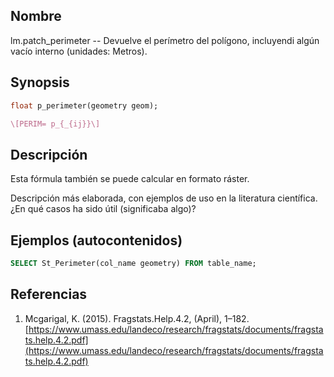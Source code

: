 ## Nombre
lm.patch_perimeter --  Devuelve el perímetro del polígono, incluyendi algún vacío interno (unidades: Metros).

## Synopsis

```sql
float p_perimeter(geometry geom);
```

```tex
\[PERIM= p_{_{ij}}\]
```

## Descripción

Esta fórmula también se puede calcular en formato ráster.

Descripción más elaborada, con ejemplos de uso en la literatura científica. ¿En qué casos ha sido útil (significaba algo)?


## Ejemplos (autocontenidos)

```sql
SELECT St_Perimeter(col_name geometry) FROM table_name;
```

## Referencias

1. Mcgarigal, K. (2015). Fragstats.Help.4.2, (April), 1–182. [https://www.umass.edu/landeco/research/fragstats/documents/fragstats.help.4.2.pdf](https://www.umass.edu/landeco/research/fragstats/documents/fragstats.help.4.2.pdf)
